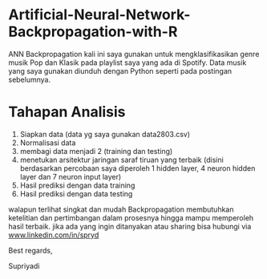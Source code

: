 # Artificial-Neural-Network-Backpropagation-with-R
ANN Backpropagation kali ini saya gunakan untuk mengklasifikasikan genre musik Pop dan Klasik pada playlist saya yang ada di Spotify. Data musik yang saya gunakan diunduh dengan Python seperti pada postingan sebelumnya.

# Tahapan Analisis
1. Siapkan data (data yg saya gunakan data2803.csv)
2. Normalisasi data
3. membagi data menjadi 2 (training dan testing)
4. menetukan arsitektur jaringan saraf tiruan yang terbaik (disini berdasarkan percobaan saya diperoleh 1 hidden layer, 4 neuron hidden layer dan 7 neuron input layer)
5. Hasil prediksi dengan data training
6. Hasil prediksi dengan data testing

walapun terlihat singkat dan mudah Backpropagation membutuhkan ketelitian dan pertimbangan dalam prosesnya hingga mampu memperoleh hasil terbaik.
jika ada yang ingin ditanyakan atau sharing bisa hubungi via www.linkedin.com/in/spryd

Best regards,

Supriyadi
#
